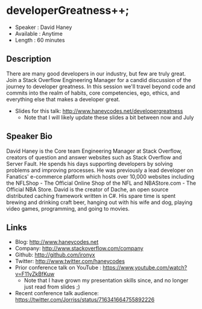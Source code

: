 developerGreatness++;
========================

* Speaker   : David Haney
* Available : Anytime
* Length    : 60 minutes

Description
-----------

There are many good developers in our industry, but few are truly great. Join a Stack Overflow Engineering Manager for a candid discussion of the journey to developer greatness. In this session we'll travel beyond code and commits into the realm of habits, core competencies, ego, ethics, and everything else that makes a developer great.

* Slides for this talk: http://www.haneycodes.net/developergreatness
  * Note that I will likely update these slides a bit between now and July

Speaker Bio
-----------

David Haney is the Core team Engineering Manager at Stack Overflow, creators of question and answer websites such as Stack Overflow and Server Fault. He spends his days supporting developers by solving problems and improving processes. He was previously a lead developer on Fanatics' e-commerce platform which hosts over 10,000 websites including the NFLShop - The Official Online Shop of the NFL and NBAStore.com - The Official NBA Store. David is the creator of Dache, an open source distributed caching framework written in C#. His spare time is spent brewing and drinking craft beer, hanging out with his wife and dog, playing video games, programming, and going to movies.

Links
-----

* Blog: http://www.haneycodes.net
* Company: http://www.stackoverflow.com/company
* Github: http://github.com/ironyx
* Twitter: http://www.twitter.com/haneycodes
* Prior conference talk on YouTube : https://www.youtube.com/watch?v=F11yZkBfKuw
  * Note that I have grown my presentation skills since, and no longer just read from slides ;)
* Recent conference talk audience: https://twitter.com/Jorriss/status/716341664755892226

